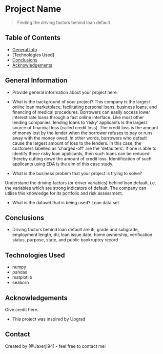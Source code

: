 # Project Name
> Finding the driving factors behind loan default


## Table of Contents
* [General Info](#general-information)
* [Technologies Used]
* [Conclusions](#conclusions)
* [Acknowledgements](#acknowledgements)

<!-- You can include any other section that is pertinent to your problem -->

## General Information
- Provide general information about your project here.
- What is the background of your project?
This company is the largest online loan marketplace, facilitating personal loans, business loans, and financing of medical procedures. Borrowers can easily access lower interest rate loans through a fast online interface. 
Like most other lending companies, lending loans to ‘risky’ applicants is the largest source of financial loss (called credit loss). The credit loss is the amount of money lost by the lender when the borrower refuses to pay or runs away with the money owed. In other words, borrowers who default cause the largest amount of loss to the lenders. In this case, the customers labelled as 'charged-off' are the 'defaulters'. 
If one is able to identify these risky loan applicants, then such loans can be reduced thereby cutting down the amount of credit loss. Identification of such applicants using EDA is the aim of this case study.

- What is the business probem that your project is trying to solve?

Understand the driving factors (or driver variables) behind loan default, i.e. the variables which are strong indicators of default.  The company can utilise this knowledge for its portfolio and risk assessment. 

- What is the dataset that is being used?
Loan data set
<!-- You don't have to answer all the questions - just the ones relevant to your project. -->

## Conclusions
- Driving factors behind loan default are iti, grade and subgrade, employment length, dti, loan issue date, home ownership, verification status, purpose, state, and public bankruptcy record


<!-- You don't have to answer all the questions - just the ones relevant to your project. -->


## Technologies Used
- numpy
- pandas
- matplotlib
- seaborn
<!-- As the libraries versions keep on changing, it is recommended to mention the version of library used in this project -->

## Acknowledgements
Give credit here.
- This project was inspired by Upgrad


## Contact
Created by [@Jaxerji94] - feel free to contact me!


<!-- Optional -->
<!-- ## License -->
<!-- This project is open source and available under the [... License](). -->

<!-- You don't have to include all sections - just the one's relevant to your project -->